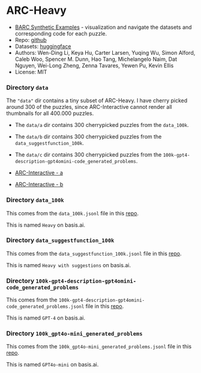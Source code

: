 # ARC-Heavy

- [BARC Synthetic Examples](https://www.basis.ai/arc_interface/examples) - visualization and navigate the datasets and corresponding code for each puzzle.
- Repo: [github](https://github.com/xu3kev/BARC)
- Datasets: [huggingface](https://huggingface.co/collections/barc0/synthetic-arc-dataset-6725aa6031376d3bacc34f76)
- Authors: Wen-Ding Li, Keya Hu, Carter Larsen, Yuqing Wu, Simon Alford, Caleb Woo, Spencer M. Dunn, Hao Tang, Michelangelo Naim, Dat Nguyen, Wei-Long Zheng,
Zenna Tavares, Yewen Pu, Kevin Ellis
- License: MIT

### Directory `data`

The `"data"` dir contains a tiny subset of ARC-Heavy. I have cherry picked around 300 of the puzzles, since ARC-Interactive cannot render all thumbnails for all 400.000 puzzles.

- The `data/a` dir contains 300 cherrypicked puzzles from the `data_100k`.

- The `data/b` dir contains 300 cherrypicked puzzles from the `data_suggestfunction_100k`.

- The `data/c` dir contains 300 cherrypicked puzzles from the `100k-gpt4-description-gpt4omini-code_generated_problems`.

- [ARC-Interactive - a](https://neoneye.github.io/arc/?dataset=ARC-Heavy-a)
- [ARC-Interactive - b](https://neoneye.github.io/arc/?dataset=ARC-Heavy-b)


### Directory `data_100k`

This comes from the `data_100k.jsonl` file in this [repo](https://huggingface.co/datasets/barc0/200k_HEAVY_gpt4o-description-gpt4omini-code_generated_problems/tree/main).

This is named `Heavy` on basis.ai.

### Directory `data_suggestfunction_100k`

This comes from the `data_suggestfunction_100k.jsonl` file in this [repo](https://huggingface.co/datasets/barc0/200k_HEAVY_gpt4o-description-gpt4omini-code_generated_problems/tree/main).

This is named `Heavy with suggestions` on basis.ai.

### Directory `100k-gpt4-description-gpt4omini-code_generated_problems`

This comes from the `100k-gpt4-description-gpt4omini-code_generated_problems.jsonl` file in this [repo](https://huggingface.co/datasets/barc0/100k-gpt4-description-gpt4omini-code_generated_problems).

This is named `GPT-4` on basis.ai.

### Directory `100k_gpt4o-mini_generated_problems`

This comes from the `100k_gpt4o-mini_generated_problems.jsonl` file in this [repo](https://huggingface.co/datasets/barc0/100k-gpt4omini-description-gpt4omini-code_generated_problems).

This is named `GPT4o-mini` on basis.ai.

